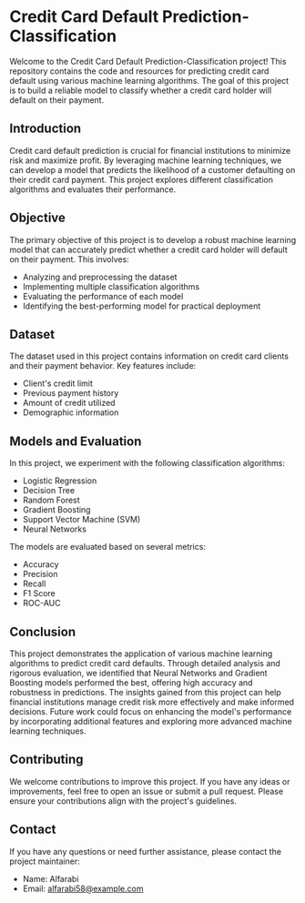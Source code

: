 # Credit Card Default Prediction-Classification

Welcome to the Credit Card Default Prediction-Classification project! This repository contains the code and resources for predicting credit card default using various machine learning algorithms. The goal of this project is to build a reliable model to classify whether a credit card holder will default on their payment.

## Introduction

Credit card default prediction is crucial for financial institutions to minimize risk and maximize profit. By leveraging machine learning techniques, we can develop a model that predicts the likelihood of a customer defaulting on their credit card payment. This project explores different classification algorithms and evaluates their performance.

## Objective

The primary objective of this project is to develop a robust machine learning model that can accurately predict whether a credit card holder will default on their payment. This involves:

- Analyzing and preprocessing the dataset
- Implementing multiple classification algorithms
- Evaluating the performance of each model
- Identifying the best-performing model for practical deployment

## Dataset

The dataset used in this project contains information on credit card clients and their payment behavior. Key features include:

- Client's credit limit
- Previous payment history
- Amount of credit utilized
- Demographic information

## Models and Evaluation

In this project, we experiment with the following classification algorithms:

- Logistic Regression
- Decision Tree
- Random Forest
- Gradient Boosting
- Support Vector Machine (SVM)
- Neural Networks

The models are evaluated based on several metrics:

- Accuracy
- Precision
- Recall
- F1 Score
- ROC-AUC

## Conclusion
This project demonstrates the application of various machine learning algorithms to predict credit card defaults. Through detailed analysis and rigorous evaluation, we identified that Neural Networks and Gradient Boosting models performed the best, offering high accuracy and robustness in predictions. The insights gained from this project can help financial institutions manage credit risk more effectively and make informed decisions. Future work could focus on enhancing the model's performance by incorporating additional features and exploring more advanced machine learning techniques.

## Contributing
We welcome contributions to improve this project. If you have any ideas or improvements, feel free to open an issue or submit a pull request. Please ensure your contributions align with the project's guidelines.

## Contact
If you have any questions or need further assistance, please contact the project maintainer:

- Name: Alfarabi
- Email: alfarabi58@example.com